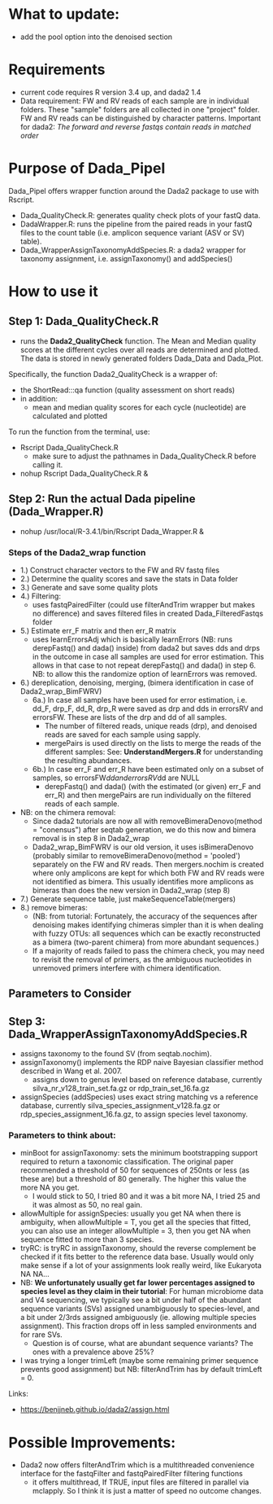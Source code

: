 # What to update:

- add the pool option into the denoised section

# Requirements

- current code requires R version 3.4 up, and dada2 1.4
- Data requirement: FW and RV reads of each sample are in individual folders. These "sample" folders are all collected in one "project" folder. FW and RV reads can be distinguished by character patterns. Important for dada2: *The forward and reverse fastqs contain reads in matched order*

# Purpose of Dada_Pipel

Dada_Pipel offers wrapper function around the Dada2 package to use with Rscript. 
- Dada_QualityCheck.R: generates quality check plots of your fastQ data.
- DadaWrapper.R: runs the pipeline from the paired reads in your fastQ files to the count table (i.e. amplicon sequence variant (ASV or SV) table).
- Dada_WrapperAssignTaxonomyAddSpecies.R: a dada2 wrapper for taxonomy assignment, i.e. assignTaxonomy() and addSpecies()

# How to use it

## Step 1: **Dada_QualityCheck.R**

- runs the **Dada2_QualityCheck** function. The Mean and Median quality scores at the different cycles over all reads are determined and plotted. The data is stored in newly generated folders Dada_Data and Dada_Plot.

Specifically, the function Dada2_QualityCheck is a wrapper of:

- the ShortRead:::qa function (quality assessment on short reads)
- in addition: 
    - mean and median quality scores for each cycle (nucleotide) are calculated and plotted

To run the function from the terminal, use:

-  Rscript Dada_QualityCheck.R
    - make sure to adjust the pathnames in Dada_QualityCheck.R before calling it.
- nohup Rscript Dada_QualityCheck.R &


## Step 2: Run the actual Dada pipeline (**Dada_Wrapper.R**)

- nohup /usr/local/R-3.4.1/bin/Rscript Dada_Wrapper.R &

### Steps of the Dada2_wrap function

- 1.) Construct character vectors to the FW and RV fastq files
- 2.) Determine the quality scores and save the stats in Data folder
- 3.) Generate and save some quality plots
- 4.) Filtering:
    - uses fastqPairedFilter (could use filterAndTrim wrapper but makes no difference) and saves filtered files in created Dada_FilteredFastqs folder
- 5.) Estimate err_F matrix and then err_R matrix
    - uses learnErrorsAdj which is basically learnErrors (NB: runs derepFastq() and dada() inside) from dada2 but saves dds and drps in the outcome in case all samples are used for error estimation. This allows in that case to not repeat derepFastq() and dada() in step 6. NB: to allow this the randomize option of learnErrors was removed. 
- 6.) dereplication, denoising, merging, (bimera identification in case of Dada2_wrap_BimFWRV)
    - 6a.) In case all samples have been used for error estimation, i.e. dd_F, drp_F, dd_R, drp_R were saved as drp and dds in errorsRV and errorsFW. These are lists of the drp and dd of all samples.
        - The number of filtered reads, unique reads (drp), and denoised reads are saved for each sample using sapply.
        - mergePairs is used directly on the lists to merge the reads of the different samples: See: **UnderstandMergers.R** for understanding the resulting abundances.
    - 6b.) In case err_F and err_R have been estimated only on a subset of samples, so errorsFW$dd and errorsRV$dd are NULL
        - derepFastq() and dada() (with the estimated (or given) err_F and err_R) and then mergePairs are run individually on the filtered reads of each sample.
- NB: on the chimera removal: 
    - Since dada2 tutorials are now all with removeBimeraDenovo(method = "conensus") after seqtab generation, we do this now and bimera removal is in step 8 in Dada2_wrap
    -  Dada2_wrap_BimFWRV is our old version, it uses isBimeraDenovo (probably similar to removeBimeraDenovo(method = 'pooled') separately on the FW and RV reads. Then mergers.nochim is created where only amplicons are kept for which both FW and RV reads were not identified as bimera. This usually identifies more amplicons as bimeras than does the new version in Dada2_wrap (step 8)
- 7.) Generate sequence table, just makeSequenceTable(mergers)
- 8.) remove bimeras: 
    - (NB: from tutorial: Fortunately, the accuracy of the sequences after denoising makes identifying chimeras simpler than it is when dealing with fuzzy OTUs: all sequences which can be exactly reconstructed as a bimera (two-parent chimera) from more abundant sequences.)
    -  If a majority of reads failed to pass the chimera check, you may need to revisit the removal of primers, as the ambiguous nucleotides in unremoved primers interfere with chimera identification.

## Parameters to Consider


## Step 3: Dada_WrapperAssignTaxonomyAddSpecies.R

- assigns taxonomy to the found SV (from seqtab.nochim).
- assignTaxonomy() implements the RDP naive Bayesian classifier method described in Wang et al. 2007. 
    - assigns down to genus level based on reference database, currently silva_nr_v128_train_set.fa.gz or rdp_train_set_16.fa.gz
- assignSpecies (addSpecies) uses exact string matching vs a reference database, currently silva_species_assignment_v128.fa.gz or rdp_species_assignment_16.fa.gz, to assign species level taxonomy.

### Parameters to think about:

- minBoot for assignTaxonomy: sets the minimum bootstrapping support required to return a taxonomic classification. The original paper recommended a threshold of 50 for sequences of 250nts or less (as these are) but a threshold of 80 generally. The higher this value the more NA you get. 
    - I would stick to 50, I tried 80 and it was a bit more NA, I tried 25 and it was almost as 50, no real gain.
- allowMultiple for assignSpecies: usually you get NA when there is ambiguity, when allowMultiple = T, you get all the species that fitted, you can also use an integer allowMultiple = 3, then you get NA when sequence fitted to more than 3 species.
- tryRC: is tryRC in assignTaxonomy, should the reverse complement be checked if it fits better to the reference data base. Usually would only make sense if a lot of your assignments look really weird, like Eukaryota NA NA...
- NB: **We unfortunately usually get far lower percentages assigned to species level as they claim in their tutorial**: For human microbiome data and V4 sequencing, we typically see a bit under half of the abundant sequence variants (SVs) assigned unambiguously to species-level, and a bit under 2/3rds assigned ambiguously (ie. allowing multiple species assignment). This fraction drops off in less sampled environments and for rare SVs.
    - Question is of course, what are abundant sequence variants? The ones with a prevalence above 25\%?
- I was trying a longer trimLeft (maybe some remaining primer sequence prevents good assignment) but NB: filterAndTrim has by default trimLeft = 0.

Links:

- <https://benjjneb.github.io/dada2/assign.html>






# Possible Improvements:

- Dada2 now offers filterAndTrim which is a multithreaded convenience interface for the fastqFilter and fastqPairedFilter filtering functions
    - it offers multithread, If TRUE, input files are filtered in parallel via mclapply. So I think it is just a matter of speed no outcome changes. 
